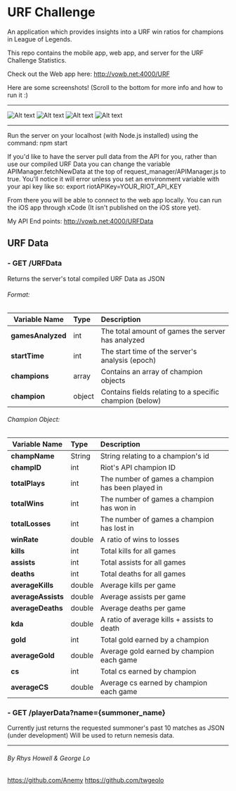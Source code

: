 # URF Challenge

An application which provides insights into a URF win ratios for champions in League of Legends.

This repo contains the mobile app, web app, and server for the URF Challenge Statistics.

Check out the Web app here:
http://vowb.net:4000/URF

Here are some screenshots!
(Scroll to the bottom for more info and how to run it :)

___
![Alt text](http://i.imgur.com/lNFfUGV.png)
![Alt text](http://i.imgur.com/PpnoR4L.png)
![Alt text](http://i.imgur.com/zvTMmLV.png)
![Alt text](http://i.imgur.com/7jcvudp.jpg)
___

Run the server on your localhost (with Node.js installed) using the command:
npm start

If you'd like to have the server pull data from the API for you, rather than use our compiled URF Data you can change the variable APIManager.fetchNewData at the top of request_manager/APIManager.js  to true.
You'll notice it will error unless you set an environment variable with your api key like so:
export riotAPIKey=YOUR_RIOT_API_KEY


From there you will be able to connect to the web app locally.
You can run the iOS app through xCode (It isn't published on the iOS store yet).

My API End points:
http://vowb.net:4000/URFData

## URF Data
### - GET  /URFData

Returns the server's total compiled URF Data as JSON

###### Format:
| Variable Name     | Type      	| Description  												|
| ----------------- |:------------- |:--------------------------------------------------------- |
|**gamesAnalyzed** 	| int 			| The total amount of games the server has analyzed 		|
|**startTime** 		| int 			| The start time of the server's analysis (epoch)			|
|**champions**		| array 		| Contains an array of champion objects						|
|**champion**		| object 		| Contains fields relating to a specific champion (below)	|

###### Champion Object:
| Variable Name     | Type      	| Description  											|
| ----------------- |:------------- |:----------------------------------------------------- |
|**champName** 		| String 		| String relating to a champion's id 					|
|**champID** 		| int 			| Riot's API champion ID								|
|**totalPlays** 	| int 			| The number of games a champion has been played in		|
|**totalWins** 		| int 			| The number of games a champion has won in				|
|**totalLosses** 	| int 			| The number of games a champion has lost in			|
|**winRate** 		| double 		| A ratio of wins to losses								|
|**kills** 			| int 			| Total kills for all games								|
|**assists** 		| int 			| Total assists for all games							|
|**deaths** 		| int 			| Total deaths for all games							|
|**averageKills** 	| double 		| Average kills per game								|
|**averageAssists** | double 		| Average assists per game								|
|**averageDeaths** 	| double 		| Average deaths per game								|
|**kda** 			| double 		| A ratio of average kills + assists to death			|
|**gold** 			| int 			| Total gold earned by a champion 						|
|**averageGold** 	| double 		| Average gold earned by champion each game				|
|**cs** 			| int 			| Total cs earned by champion 							|
|**averageCS** 		| double 		| Average cs earned by champion each game				|

### - GET  /playerData?name={summoner_name}

Currently just returns the requested summoner's past 10 matches as JSON (under development)
Will be used to return nemesis data.

---
###### By Rhys Howell & George Lo
https://github.com/Anemy
https://github.com/twgeolo